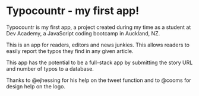 # Typocountr - my first app!

Typocountr is my first app, a project created during my time as a student at Dev Academy, a JavaScript coding bootcamp in Auckland, NZ.

This is an app for readers, editors and news junkies. This allows readers to easily report the typos they find in any given article.

This app has the potential to be a full-stack app by submitting the story URL and number of typos to a database. 

Thanks to @ejhessing for his help on the tweet function and to @cooms for design help on the logo.
